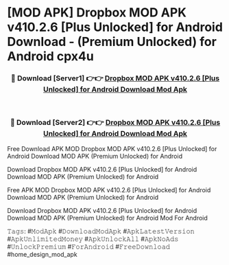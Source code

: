 # [MOD APK] Dropbox MOD APK v410.2.6 [Plus Unlocked] for Android Download - (Premium Unlocked) for Android cpx4u



<div align="center">
<h3>🔴 Download [Server1] 👉👉 <a href="https://momento.my/?title=Dropbox_MOD_APK_v410.2.6_[Plus_Unlocked]_for_Android_Download">Dropbox MOD APK v410.2.6 [Plus Unlocked] for Android Download Mod Apk</a></h3><br>

<h3>🔴 Download [Server2] 👉👉 <a href="https://momento.my/?title=Dropbox_MOD_APK_v410.2.6_[Plus_Unlocked]_for_Android_Download">Dropbox MOD APK v410.2.6 [Plus Unlocked] for Android Download Mod Apk</a></h3>
</div>



Free Download APK MOD Dropbox MOD APK v410.2.6 [Plus Unlocked] for Android Download MOD APK (Premium Unlocked) for Android

Download Dropbox MOD APK v410.2.6 [Plus Unlocked] for Android Download MOD APK (Premium Unlocked) for Android

Free APK MOD Dropbox MOD APK v410.2.6 [Plus Unlocked] for Android Download MOD APK (Premium Unlocked) for Android

Download Dropbox MOD APK v410.2.6 [Plus Unlocked] for Android Download MOD APK (Premium Unlocked) for Android Mod For Android

𝚃𝚊𝚐𝚜: #𝙼𝚘𝚍𝙰𝚙𝚔 #𝙳𝚘𝚠𝚗𝚕𝚘𝚊𝚍𝙼𝚘𝚍𝙰𝚙𝚔 #𝙰𝚙𝚔𝙻𝚊𝚝𝚎𝚜𝚝𝚅𝚎𝚛𝚜𝚒𝚘𝚗 #𝙰𝚙𝚔𝚄𝚗𝚕𝚒𝚖𝚒𝚝𝚎𝚍𝙼𝚘𝚗𝚎𝚢 #𝙰𝚙𝚔𝚄𝚗𝚕𝚘𝚌𝚔𝙰𝚕𝚕 #𝙰𝚙𝚔𝙽𝚘𝙰𝚍𝚜 #𝚄𝚗𝚕𝚘𝚌𝚔𝙿𝚛𝚎𝚖𝚒𝚞𝚖 #𝙵𝚘𝚛𝙰𝚗𝚍𝚛𝚘𝚒𝚍 #𝙵𝚛𝚎𝚎𝙳𝚘𝚠𝚗𝚕𝚘𝚊𝚍 #home_design_mod_apk
